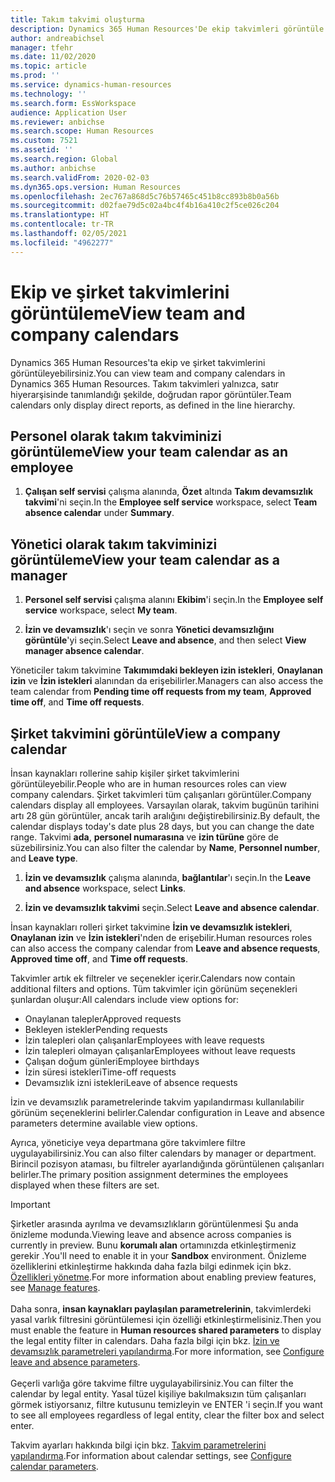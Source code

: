 ```yaml
---
title: Takım takvimi oluşturma
description: Dynamics 365 Human Resources'De ekip takvimleri görüntüle ve oluştur.
author: andreabichsel
manager: tfehr
ms.date: 11/02/2020
ms.topic: article
ms.prod: ''
ms.service: dynamics-human-resources
ms.technology: ''
ms.search.form: EssWorkspace
audience: Application User
ms.reviewer: anbichse
ms.search.scope: Human Resources
ms.custom: 7521
ms.assetid: ''
ms.search.region: Global
ms.author: anbichse
ms.search.validFrom: 2020-02-03
ms.dyn365.ops.version: Human Resources
ms.openlocfilehash: 2ec767a868d5c76b57465c451b8cc893b8b0a56b
ms.sourcegitcommit: d02fae79d5c02a4bc4f4b16a410c2f5ce026c204
ms.translationtype: HT
ms.contentlocale: tr-TR
ms.lasthandoff: 02/05/2021
ms.locfileid: "4962277"
---
```

# <a name="view-team-and-company-calendars"></a><span data-ttu-id="365e7-103">Ekip ve şirket takvimlerini görüntüleme</span><span class="sxs-lookup"><span data-stu-id="365e7-103">View team and company calendars</span></span>

<span data-ttu-id="365e7-104">Dynamics 365 Human Resources'ta ekip ve şirket takvimlerini görüntüleyebilirsiniz.</span><span class="sxs-lookup"><span data-stu-id="365e7-104">You can view team and company calendars in Dynamics 365 Human Resources.</span></span> <span data-ttu-id="365e7-105">Takım takvimleri yalnızca, satır hiyerarşisinde tanımlandığı şekilde, doğrudan rapor görüntüler.</span><span class="sxs-lookup"><span data-stu-id="365e7-105">Team calendars only display direct reports, as defined in the line hierarchy.</span></span>

## <a name="view-your-team-calendar-as-an-employee"></a><span data-ttu-id="365e7-106">Personel olarak takım takviminizi görüntüleme</span><span class="sxs-lookup"><span data-stu-id="365e7-106">View your team calendar as an employee</span></span>

1. <span data-ttu-id="365e7-107">**Çalışan self servisi** çalışma alanında, **Özet** altında **Takım devamsızlık takvimi**'ni seçin.</span><span class="sxs-lookup"><span data-stu-id="365e7-107">In the **Employee self service** workspace, select **Team absence calendar** under **Summary**.</span></span>

## <a name="view-your-team-calendar-as-a-manager"></a><span data-ttu-id="365e7-108">Yönetici olarak takım takviminizi görüntüleme</span><span class="sxs-lookup"><span data-stu-id="365e7-108">View your team calendar as a manager</span></span>

1. <span data-ttu-id="365e7-109">**Personel self servisi** çalışma alanını **Ekibim**'i seçin.</span><span class="sxs-lookup"><span data-stu-id="365e7-109">In the **Employee self service** workspace, select **My team**.</span></span>

2. <span data-ttu-id="365e7-110">**İzin ve devamsızlık**'ı seçin ve sonra **Yönetici devamsızlığını görüntüle**'yi seçin.</span><span class="sxs-lookup"><span data-stu-id="365e7-110">Select **Leave and absence**, and then select **View manager absence calendar**.</span></span>

<span data-ttu-id="365e7-111">Yöneticiler takım takvimine **Takımımdaki bekleyen izin istekleri**, **Onaylanan izin** ve **İzin istekleri** alanından da erişebilirler.</span><span class="sxs-lookup"><span data-stu-id="365e7-111">Managers can also access the team calendar from **Pending time off requests from my team**, **Approved time off**, and **Time off requests**.</span></span> 

## <a name="view-a-company-calendar"></a><span data-ttu-id="365e7-112">Şirket takvimini görüntüle</span><span class="sxs-lookup"><span data-stu-id="365e7-112">View a company calendar</span></span>

<span data-ttu-id="365e7-113">İnsan kaynakları rollerine sahip kişiler şirket takvimlerini görüntüleyebilir.</span><span class="sxs-lookup"><span data-stu-id="365e7-113">People who are in human resources roles can view company calendars.</span></span> <span data-ttu-id="365e7-114">Şirket takvimleri tüm çalışanları görüntüler.</span><span class="sxs-lookup"><span data-stu-id="365e7-114">Company calendars display all employees.</span></span> <span data-ttu-id="365e7-115">Varsayılan olarak, takvim bugünün tarihini artı 28 gün görüntüler, ancak tarih aralığını değiştirebilirsiniz.</span><span class="sxs-lookup"><span data-stu-id="365e7-115">By default, the calendar displays today's date plus 28 days, but you can change the date range.</span></span> <span data-ttu-id="365e7-116">Takvimi **ada**, **personel numarasına** ve **izin türüne** göre de süzebilirsiniz.</span><span class="sxs-lookup"><span data-stu-id="365e7-116">You can also filter the calendar by **Name**, **Personnel number**, and **Leave type**.</span></span>

1. <span data-ttu-id="365e7-117">**İzin ve devamsızlık** çalışma alanında, **bağlantılar**'ı seçin.</span><span class="sxs-lookup"><span data-stu-id="365e7-117">In the **Leave and absence** workspace, select **Links**.</span></span>

2. <span data-ttu-id="365e7-118">**İzin ve devamsızlık takvimi** seçin.</span><span class="sxs-lookup"><span data-stu-id="365e7-118">Select **Leave and absence calendar**.</span></span>

<span data-ttu-id="365e7-119">İnsan kaynakları rolleri şirket takvimine **İzin ve devamsızlık istekleri**, **Onaylanan izin** ve **İzin istekleri**'nden de erişebilir.</span><span class="sxs-lookup"><span data-stu-id="365e7-119">Human resources roles can also access the company calendar from **Leave and absence requests**, **Approved time off**, and **Time off requests**.</span></span> 

<span data-ttu-id="365e7-120">Takvimler artık ek filtreler ve seçenekler içerir.</span><span class="sxs-lookup"><span data-stu-id="365e7-120">Calendars now contain additional filters and options.</span></span> <span data-ttu-id="365e7-121">Tüm takvimler için görünüm seçenekleri şunlardan oluşur:</span><span class="sxs-lookup"><span data-stu-id="365e7-121">All calendars include view options for:</span></span>

- <span data-ttu-id="365e7-122">Onaylanan talepler</span><span class="sxs-lookup"><span data-stu-id="365e7-122">Approved requests</span></span>
- <span data-ttu-id="365e7-123">Bekleyen istekler</span><span class="sxs-lookup"><span data-stu-id="365e7-123">Pending requests</span></span>
- <span data-ttu-id="365e7-124">İzin talepleri olan çalışanlar</span><span class="sxs-lookup"><span data-stu-id="365e7-124">Employees with leave requests</span></span>
- <span data-ttu-id="365e7-125">İzin talepleri olmayan çalışanlar</span><span class="sxs-lookup"><span data-stu-id="365e7-125">Employees without leave requests</span></span>
- <span data-ttu-id="365e7-126">Çalışan doğum günleri</span><span class="sxs-lookup"><span data-stu-id="365e7-126">Employee birthdays</span></span>
- <span data-ttu-id="365e7-127">İzin süresi istekleri</span><span class="sxs-lookup"><span data-stu-id="365e7-127">Time-off requests</span></span> 
- <span data-ttu-id="365e7-128">Devamsızlık izni istekleri</span><span class="sxs-lookup"><span data-stu-id="365e7-128">Leave of absence requests</span></span>

<span data-ttu-id="365e7-129">İzin ve devamsızlık parametrelerinde takvim yapılandırması kullanılabilir görünüm seçeneklerini belirler.</span><span class="sxs-lookup"><span data-stu-id="365e7-129">Calendar configuration in Leave and absence parameters determine available view options.</span></span>

<span data-ttu-id="365e7-130">Ayrıca, yöneticiye veya departmana göre takvimlere filtre uygulayabilirsiniz.</span><span class="sxs-lookup"><span data-stu-id="365e7-130">You can also filter calendars by manager or department.</span></span> <span data-ttu-id="365e7-131">Birincil pozisyon ataması, bu filtreler ayarlandığında görüntülenen çalışanları belirler.</span><span class="sxs-lookup"><span data-stu-id="365e7-131">The primary position assignment determines the employees displayed when these filters are set.</span></span> 

>[!IMPORTANT]
><span data-ttu-id="365e7-132">Şirketler arasında ayrılma ve devamsızlıkların görüntülenmesi Şu anda önizleme modunda.</span><span class="sxs-lookup"><span data-stu-id="365e7-132">Viewing leave and absence across companies is currently in preview.</span></span> <span data-ttu-id="365e7-133">Bunu **korumalı alan** ortamınızda etkinleştirmeniz gerekir .</span><span class="sxs-lookup"><span data-stu-id="365e7-133">You'll need to enable it in your **Sandbox** environment.</span></span> <span data-ttu-id="365e7-134">Önizleme özelliklerini etkinleştirme hakkında daha fazla bilgi edinmek için bkz. [Özellikleri yönetme](hr-admin-manage-features.md).</span><span class="sxs-lookup"><span data-stu-id="365e7-134">For more information about enabling preview features, see [Manage features](hr-admin-manage-features.md).</span></span><br><br>
><span data-ttu-id="365e7-135">Daha sonra, **insan kaynakları paylaşılan parametrelerinin**, takvimlerdeki yasal varlık filtresini görüntülemesi için özelliği etkinleştirmelisiniz.</span><span class="sxs-lookup"><span data-stu-id="365e7-135">Then you must enable the feature in **Human resources shared parameters** to display the legal entity filter in calendars.</span></span> <span data-ttu-id="365e7-136">Daha fazla bilgi için bkz. [İzin ve devamsızlık parametreleri yapılandırma](hr-leave-and-absence-parameters.md).</span><span class="sxs-lookup"><span data-stu-id="365e7-136">For more information, see [Configure leave and absence parameters](hr-leave-and-absence-parameters.md).</span></span><br><br>
><span data-ttu-id="365e7-137">Geçerli varlığa göre takvime filtre uygulayabilirsiniz.</span><span class="sxs-lookup"><span data-stu-id="365e7-137">You can filter the calendar by legal entity.</span></span> <span data-ttu-id="365e7-138">Yasal tüzel kişiliye bakılmaksızın tüm çalışanları görmek istiyorsanız, filtre kutusunu temizleyin ve ENTER 'i seçin.</span><span class="sxs-lookup"><span data-stu-id="365e7-138">If you want to see all employees regardless of legal entity, clear the filter box and select enter.</span></span> 

<span data-ttu-id="365e7-139">Takvim ayarları hakkında bilgi için bkz. [Takvim parametrelerini yapılandırma](hr-leave-and-absence-parameters.md?configure-calendar-parameters).</span><span class="sxs-lookup"><span data-stu-id="365e7-139">For information about calendar settings, see [Configure calendar parameters](hr-leave-and-absence-parameters.md?configure-calendar-parameters).</span></span>

